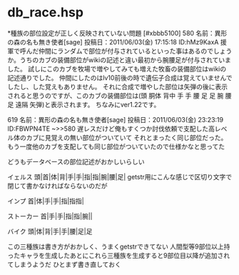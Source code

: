 # db_race.hsp


*種族の部位設定が正しく反映されていない問題 [#xbbb5100]
580 名前：異形の森の名も無き使者[sage] 投稿日：2011/06/03(金) 17:15:18 ID:hMz9KaxA
援軍で呼んだ仲間にランダムで部位が付与されているといった事はあるのでしょうか。うちのカブの装備部位がwikiの記述と違い最初から腕腰足が付与されていました。
試しにこのカブを牧場で増やしてみても増えた牧畜の装備部位はwikiの記述通りでした。
仲間にしたのはlv10前後の時で遺伝子合成は覚えていませんでしたし、した覚えもありません。
それに合成で増やした部位は矢弾の後に表示されると思うのですが、このカブの装備部位は(頭 胴体 背中 手 手 腰 足 足 腕 腰 足 遠隔 矢弾)と表示されます。
ちなみにver1.22です。

619 名前：異形の森の名も無き使者[sage] 投稿日：2011/06/03(金) 23:23:19 ID:FBWPN4TE
~>>580
遅レスだけど俺もすくつか討伐依頼で支配した高レベル体のカブに見覚えの無い部位がついていて
それとまったく同じ部位だった。もう一度他のカブを支配しても同じ部位がついていたので仕様かなと思ってた


どうもデータベースの部位記述がおかしいらしい

イェルス
頭|首|体|背|手|手|指|指|腕|腰|足|
getstr用にこんな感じで区切り文字で閉じて書かなければならないのだが

インプ
首|体|手|手|指|指指|

ストーカー
首|手|手|指|指|腕||

バイク
頭|体|背|手|手|腰|足|足

この三種族は書き方がおかしく、うまくgetstrできてない
人間型等9部位以上持ったキャラを生成したあとにこれら三種族を生成すると9部位目以降が追加されてしまうようだ
ひとまず書き直しておく

